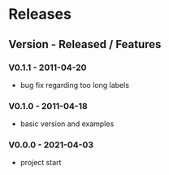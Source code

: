 # Releases
## Version - Released / Features

### V0.1.1 - 2011-04-20
- bug fix regarding too long labels
### V0.1.0 - 2011-04-18
- basic version and examples
### V0.0.0 - 2021-04-03 
- project start